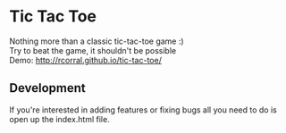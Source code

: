 Tic Tac Toe
===========
Nothing more than a classic tic-tac-toe game :)  
Try to beat the game, it shouldn't be possible  
Demo: http://rcorral.github.io/tic-tac-toe/

Development
-----------
If you're interested in adding features or fixing bugs all you need to do is open up the index.html file.
